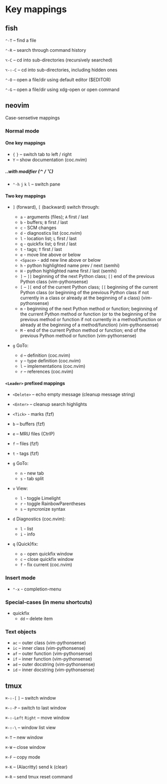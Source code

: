# Key mappings

## fish
`⌃-T` – find a file

`⌃-R` – search through command history

`⌥-C` – cd into sub-directories (recursively searched)

`⌥-⇧-C` – cd into sub-directories, including hidden ones

`⌃-O` – open a file/dir using default editor ($EDITOR)

`⌃-G` – open a file/dir using xdg-open or open command


## neovim
Case-sensetive mappings

### Normal mode
#### One key mappings
- `{` `}` – switch tab to left / right
- `Y` – show documentation (coc.nvim)

##### ..with modifier (⌃ / ⌥)
- `⌃-h` `j` `k` `l` – switch pane

#### Two key mappings
- `]` (forward), `[` (backward) switch through:

  - `a` - arguments (files); `A` first / last
  - `b` - buffers; `B` first / last
  - `c` - SCM changes
  - `d` - diagnostics list (coc.nvim)
  - `l` - location list; `L` first / last
  - `q` - quickfix list; `Q` first / last
  - `t` - tags; `T` first / last
  - `e` - move line above or below
  - `<Space>` - add new line above or below
  - `h` - python highlighted name prev / next (semhi)
  - `H` - python highlighted name first / last (semhi)
  - `]` – `]]` beginning of the next Python class; `[]` end of the previous Python class (vim-pythonsense)
  - `[` – `][` end of the current Python class; `[[` beginning of the current Python class (or beginning of the previous Python class if not currently in a class or already at the beginning of a class) (vim-pythonsense)
  - `m` - beginning of the next Python method or function; beginning of the current Python method or function (or to the beginning of the previous method or function if not currently in a method/function or already at the beginning of a method/function) (vim-pythonsense)
  - `M` - end of the current Python method or function; end of the previous Python method or function (vim-pythonsense)

- `g` GoTo:
  - `d` – definition (coc.nvim)
  - `y` – type definition (coc.nvim)
  - `l` – implementations (coc.nvim)
  - `r` – references (coc.nvim)

#### `<Leader>` prefixed mappings
- `<Delete>` – echo empty message (cleanup message string) 
- `<Enter>` – cleanup search highlights
- `<Tick>` - marks (fzf)
- `b` – buffers (fzf)
- `e` – MRU files (CtrlP)
- `f` – files (fzf)
- `t` - tags (fzf)

- `g` GoTo:
  - `n` - new tab
  - `s` - tab split

- `v` View:
  - `l` - toggle Limelight
  - `r` - toggle RainbowParentheses
  - `s` – syncronize syntax

- `d` Diagnostics (coc.nvim):
  - `l` - list
  - `i` - info

- `q` (Quick)fix:
  - `o` - open quickfix window
  - `c` – close quickfix window
  - `f` - fix current (coc.nvim)

### Insert mode
- `⌃-x` - completion-menu

### Special-cases (in menu shortcuts)
- quickfix
  - `dd` – delete item

### Text objects
- `ac` – outer class (vim-pythonsense)
- `ic` – inner class (vim-pythonsense)
- `af` – outer function (vim-pythonsense)
- `if` – inner function (vim-pythonsense)
- `ad` – outer docstring (vim-pythonsense)
- `id` – inner docstring (vim-pythonsense)


## tmux
`⌘-⇧-[` `]` – switch window

`⌘-⇧-P` – switch to last window

`⌘-⇧-Left` `Right` – move window

`⌘-⇧-\` – window list view

`⌘-T` – new window

`⌘-W` – close window

`⌘-F` – copy mode

`⌘-K` – (Alacritty) send k (clear)

`⌘-R` – send tmux reset command
